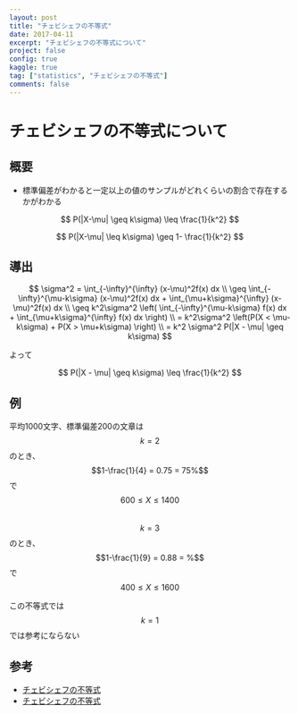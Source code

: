 ```yaml
---
layout: post
title: "チェビシェフの不等式"
date: 2017-04-11
excerpt: "チェビシェフの不等式について"
project: false
config: true
kaggle: true
tag: ["statistics", "チェビシェフの不等式"]
comments: false
---
```


# チェビシェフの不等式について

## 概要
 - 標準偏差がわかると一定以上の値のサンプルがどれくらいの割合で存在するかがわかる 

$$
P(|X-\mu| \geq k\sigma) \leq \frac{1}{k^2}
$$

$$
P(|X-\mu| \leq k\sigma) \geq 1-  \frac{1}{k^2}
$$

## 導出

$$
\sigma^2 = \int_{-\infty}^{\infty} (x-\mu)^2f(x) dx \\
\geq \int_{-\infty}^{\mu-k\sigma} (x-\mu)^2f(x) dx + \int_{\mu+k\sigma}^{\infty} (x-\mu)^2f(x) dx \\
\geq k^2\sigma^2 \left( \int_{-\infty}^{\mu-k\sigma} f(x) dx + \int_{\mu+k\sigma}^{\infty} f(x) dx \right) \\
= k^2\sigma^2 \left(P(X < \mu-k\sigma) + P(X > \mu+k\sigma) \right) \\
= k^2 \sigma^2 P(|X - \mu| \geq k\sigma)
$$

よって

$$
P(|X - \mu| \geq k\sigma) \leq \frac{1}{k^2}
$$

## 例
平均1000文字、標準偏差200の文章は  
$$k=2$$のとき、$$1-\frac{1}{4} = 0.75 = 75%$$で$$600 \leq X \leq 1400$$  
$$k=3$$のとき、$$1-\frac{1}{9} = 0.88 = %$$で$$400 \leq X \leq 1600$$  

この不等式では$$k=1$$では参考にならない

## 参考
 - [チェビシェフの不等式](https://data-science.gr.jp/theory/tbs_chebyshev_inequality.html)
 - [チェビシェフの不等式](https://ja.wikipedia.org/wiki/%E3%83%81%E3%82%A7%E3%83%93%E3%82%B7%E3%82%A7%E3%83%95%E3%81%AE%E4%B8%8D%E7%AD%89%E5%BC%8F)
